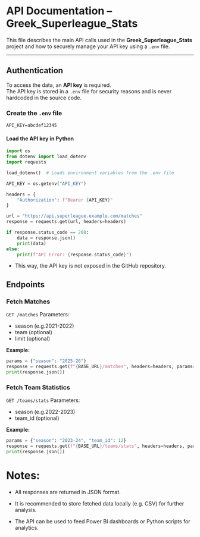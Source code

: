 # API Documentation – Greek_Superleague_Stats

This file describes the main API calls used in the **Greek_Superleague_Stats** project and how to securely manage your API key using a `.env` file.

---

## Authentication
To access the data, an **API key** is required.  
The API key is stored in a `.env` file for security reasons and is never hardcoded in the source code.

### Create the `.env` file
```env
API_KEY=abcdef12345
```

#### Load the API key in Python

```python
import os
from dotenv import load_dotenv
import requests

load_dotenv()  # Loads environment variables from the .env file

API_KEY = os.getenv("API_KEY")

headers = {
    "Authorization": f"Bearer {API_KEY}"
}

url = "https://api.superleague.example.com/matches"
response = requests.get(url, headers=headers)

if response.status_code == 200:
    data = response.json()
    print(data)
else:
    print(f"API Error: {response.status_code}")
```

- This way, the API key is not exposed in the GitHub repository.

## Endpoints

### Fetch Matches

`GET /matches`
Parameters:
- season (e.g.2021-2022)
- team (optional)
- limit (optional)


**Example:**
```python
params = {"season": "2025-26"}
response = requests.get(f"{BASE_URL}/matches", headers=headers, params=params)
print(response.json())
```

### Fetch Team Statistics

`GET /teams/stats`
Parameters:
- season (e.g.2022-2023)
- team_id (optional)


**Example:**
```python
params = {"season": "2023-24", "team_id": 12}
response = requests.get(f"{BASE_URL}/teams/stats", headers=headers, params=params)
print(response.json())
```

# Notes:

- All responses are returned in JSON format.

- It is recommended to store fetched data locally (e.g. CSV) for further analysis.

- The API can be used to feed Power BI dashboards or Python scripts for analytics.
